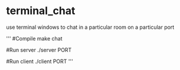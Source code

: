 # terminal_chat
use terminal windows to chat in a particular room on a particular port

'''
#Compile
make chat

#Run server
./server PORT

#Run client
./client PORT
'''
